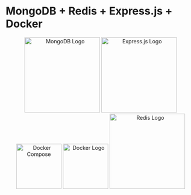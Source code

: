 # MongoDB + Redis + Express.js + Docker

<p align="center">
  <a href="https://www.mongodb.com/" target="blank"><img src="https://webimages.mongodb.com/_com_assets/cms/kuyjf3vea2hg34taa-horizontal_default_slate_blue.svg?auto=format%252Ccompress" width="200" alt="MongoDB Logo" /></a>
  <a href="https://expressjs.com/" target="blank"><img src="https://upload.wikimedia.org/wikipedia/commons/6/64/Expressjs.png" width="200" alt="Express.js Logo" /></a>
  <a target="_blank" href="https://github.com/docker/compose" target="blank"><img src="https://raw.githubusercontent.com/docker/compose/v2/logo.png" alt="Docker Compose" title="Docker Compose Logo" width="120"></a>
  <a target="_blank" href="https://www.docker.com/" target="blank"><img src="https://www.docker.com/wp-content/uploads/2022/03/Moby-logo.png" alt="Docker Logo" title="Docker  Logo" width="120"></a>
  <a target="_blank" href="https://redis.io/">
  <img width="200" alt="Redis Logo" title="Redis Logo" src="https://upload.wikimedia.org/wikipedia/commons/thumb/6/64/Logo-redis.svg/512px-Logo-redis.svg.png?20210820223643"/>
</a>
<!--<a target="_blank" href="https://graphql.org/" target="blank"  style="height:'30px';"><img src="https://graphql.org/img/brand/logos/logo.svg" alt="GraphQL Logo" title="GraphQL  Logo" width="120"></a>-->
</p>
